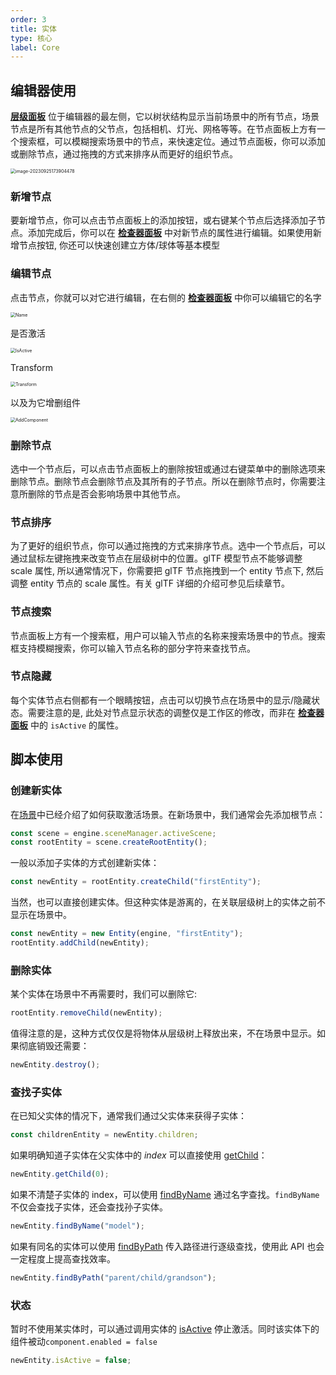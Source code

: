 ```yaml
---
order: 3
title: 实体
type: 核心
label: Core
---
```


## 编辑器使用

**[层级面板](/docs/interface-hierarchy)** 位于编辑器的最左侧，它以树状结构显示当前场景中的所有节点，场景节点是所有其他节点的父节点，包括相机、灯光、网格等等。在节点面板上方有一个搜索框，可以模糊搜索场景中的节点，来快速定位。通过节点面板，你可以添加或删除节点，通过拖拽的方式来排序从而更好的组织节点。

<img src="https://gw.alipayobjects.com/zos/OasisHub/e85a8a9b-decd-4a80-a7b2-9eccaeed1e2c/image-20230925173904478.png" alt="image-20230925173904478" style="zoom:50%;" />

### 新增节点

要新增节点，你可以点击节点面板上的添加按钮，或右键某个节点后选择添加子节点。添加完成后，你可以在 **[检查器面板](/docs/interface-inspector)** 中对新节点的属性进行编辑。如果使用新增节点按钮, 你还可以快速创建立方体/球体等基本模型

### 编辑节点

点击节点，你就可以对它进行编辑，在右侧的 **[检查器面板](/docs/interface-inspector)** 中你可以编辑它的名字

<img src="https://mdn.alipayobjects.com/huamei_3zduhr/afts/img/A*qBiVT6YtvkQAAAAAAAAAAAAADsJ_AQ/original" alt="Name" style="zoom:50%;" />

是否激活

<img src="https://mdn.alipayobjects.com/huamei_3zduhr/afts/img/A*1l5_QqTgZYUAAAAAAAAAAAAADsJ_AQ/original" alt="IsActive" style="zoom:50%;" />

Transform

<img src="https://mdn.alipayobjects.com/huamei_3zduhr/afts/img/A*3JO6S7BdgMsAAAAAAAAAAAAADsJ_AQ/original" alt="Transform" style="zoom:50%;" />

以及为它增删组件

<img src="https://mdn.alipayobjects.com/huamei_3zduhr/afts/img/A*iZKVRrznLOAAAAAAAAAAAAAADsJ_AQ/original" alt="AddComponent" style="zoom:50%;" />

### 删除节点

选中一个节点后，可以点击节点面板上的删除按钮或通过右键菜单中的删除选项来删除节点。删除节点会删除节点及其所有的子节点。所以在删除节点时，你需要注意所删除的节点是否会影响场景中其他节点。

### 节点排序

为了更好的组织节点，你可以通过拖拽的方式来排序节点。选中一个节点后，可以通过鼠标左键拖拽来改变节点在层级树中的位置。glTF 模型节点不能够调整 scale 属性, 所以通常情况下，你需要把 glTF 节点拖拽到一个 entity 节点下, 然后调整 entity 节点的 scale 属性。有关 glTF 详细的介绍可参见后续章节。

### 节点搜索

节点面板上方有一个搜索框，用户可以输入节点的名称来搜索场景中的节点。搜索框支持模糊搜索，你可以输入节点名称的部分字符来查找节点。

### 节点隐藏

每个实体节点右侧都有一个眼睛按钮，点击可以切换节点在场景中的显示/隐藏状态。需要注意的是, 此处对节点显示状态的调整仅是工作区的修改，而非在 **[检查器面板](/docs/interface-inspector)** 中的 `isActive` 的属性。

## 脚本使用

### 创建新实体

在[场景](/docs/core-scene)中已经介绍了如何获取激活场景。在新场景中，我们通常会先添加根节点：

```typescript
const scene = engine.sceneManager.activeScene;
const rootEntity = scene.createRootEntity();
```

一般以添加子实体的方式创建新实体：

```typescript
const newEntity = rootEntity.createChild("firstEntity");
```

当然，也可以直接创建实体。但这种实体是游离的，在关联层级树上的实体之前不显示在场景中。

```typescript
const newEntity = new Entity(engine, "firstEntity");
rootEntity.addChild(newEntity);
```

### 删除实体

某个实体在场景中不再需要时，我们可以删除它:

```typescript
rootEntity.removeChild(newEntity);
```

值得注意的是，这种方式仅仅是将物体从层级树上释放出来，不在场景中显示。如果彻底销毁还需要：

```typescript
newEntity.destroy();
```

### 查找子实体

在已知父实体的情况下，通常我们通过父实体来获得子实体：

```typescript
const childrenEntity = newEntity.children;
```

如果明确知道子实体在父实体中的 _index_ 可以直接使用 [getChild](/apis/core/#Entity-getChild)：

```typescript
newEntity.getChild(0);
```

如果不清楚子实体的 index，可以使用 [findByName](/apis/core/#Entity-findByName) 通过名字查找。`findByName` 不仅会查找子实体，还会查找孙子实体。

```typescript
newEntity.findByName("model");
```

如果有同名的实体可以使用 [findByPath](/apis/core/#Entity-findByPath) 传入路径进行逐级查找，使用此 API 也会一定程度上提高查找效率。

```typescript
newEntity.findByPath("parent/child/grandson");
```

### 状态

暂时不使用某实体时，可以通过调用实体的 [isActive](/apis/core/#Entity-isActive) 停止激活。同时该实体下的组件被动`component.enabled = false`

```typescript
newEntity.isActive = false;
```

